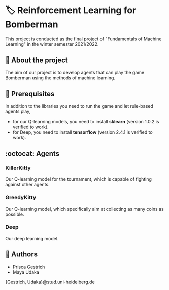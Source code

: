 # :label: Reinforcement Learning for Bomberman
This project is conducted as the final project of "Fundamentals of Machine Learning" in the winter semester 2021/2022.

## :pushpin: About the project
The aim of our project is to develop agents that can play the game Bomberman using the methods of machine learning.

## :runner: Prerequisites
In addition to the libraries you need to run the game and let rule-based agents play,
- for our Q-learning models, you need to install **sklearn** (version 1.0.2 is verified to work).
- for Deep, you need to install **tensorflow** (version 2.4.1 is verified to work).

## :octocat: Agents

### KillerKitty
Our Q-learning model for the tournament, which is capable of fighting against other agents.

### GreedyKitty
Our Q-learning model, which specifically aim at collecting as many coins as possible.

### Deep
Our deep learning model.

## :name_badge: Authors
- Prisca Gestrich
- Maya Udaka

{Gestrich, Udaka}@stud.uni-heidelberg.de